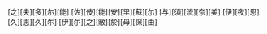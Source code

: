 [之][夫][多][尓][能] [佐][伎][能][安][里][蘇][尓] [与][須][流][奈][美] [伊][夜][思][久][思][久][尓] [伊][尓][之][敝][於][母][保][由]

